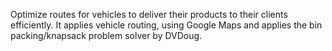 Optimize routes for vehicles to deliver their products to their clients efficiently. It applies vehicle routing, using Google Maps and applies the bin packing/knapsack problem solver by DVDoug.

